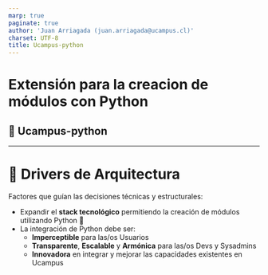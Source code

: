 ```yaml
---
marp: true
paginate: true
author: 'Juan Arriagada (juan.arriagada@ucampus.cl)'
charset: UTF-8
title: Ucampus-python
---
```

<style>
@import url('https://fonts.googleapis.com/css2?family=Lato:ital,wght@0,100;0,300;0,400;0,700;0,900;1,100;1,300;1,400;1,700;1,900&display=swap');
section {
    font-family: 'Lato', sans-serif;
    color: rgb(103, 104, 104);
    &.columns {
        display: grid;
        grid-template-columns: repeat(2, minmax(0, 1fr));
        gap: 1rem;
    }
    &.titulo {
        background-size: cover;
        background-position: center;

        padding-left: 240px;
        h1 {
            color: white;
            font-weight: 400;
            font-size: 64px;
        }
        h2 {
            color: white;
            margin-top: -40px;
            font-weight: 400;
            font-size: 32px;
        }
        &.bg-portada { background-image: url("images/bg_azul_claro.png"); }
        &.bg-azul-claro { background-image: url("images/bg_azul_claro.png"); }
    }
    &.bg-portada::before {
        content: "";
        position: absolute;
        top: 55px;
        left: 40px;
        width: 275px;
        height: 70px;
        background-image: url("images/bg_azul_claro.svg");
        background-size: contain;
        background-repeat: no-repeat;
        background-position: left top;
        z-index: 10;
    }
    &.contenido {
        background-size: cover;
        background-position: center;

        display: flex;
        flex-direction: column;
        justify-content: flex-start;
        font-size: 24px;

        h1 {
            color:rgb(11, 130, 135);
            font-weight: 400;
            font-size: 48px;
        }
        h2 {
            color: black;
            margin-top: -40px;
            font-weight: 400;
            font-size: 36px;
        }
    }
    &.titulo:not(.bg-portada)::before, &&.contenido::before {
        content: "";
        position: absolute;
        bottom: 25px;
        left: 25px;
        width: 190px;
        height: 49px;
        background-size: contain;
        background-repeat: no-repeat;
        background-position: left bottom;
        z-index: 10;
    }
    &.titulo:is(.bg-blanco)::before, &.contenido::before { background-image: url("images/logo_default.svg"); }
}
</style>
<!-- _class: titulo bg-portada -->

# Extensión para la creacion de módulos con Python
## 🐍 Ucampus-python

---

<!-- _class: contenido bg-blanco-1 -->

# 🧭 Drivers de Arquitectura

Factores que guían las decisiones técnicas y estructurales:

- Expandir el **stack tecnológico** permitiendo la creación de módulos utilizando Python 🐍
- La integración de Python debe ser:
    - **Imperceptible** para las/os Usuarios
    - **Transparente**, **Escalable** y **Armónica** para las/os Devs y Sysadmins
    - **Innovadora** en integrar y mejorar las capacidades existentes en Ucampus

